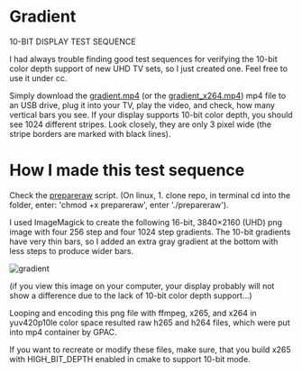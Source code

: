 # Gradient
10-BIT DISPLAY TEST SEQUENCE

I had always trouble finding good test sequences for verifying the 10-bit color depth support of new UHD TV sets, so I just created one. Feel free to use it under cc.

Simply download the [gradient.mp4](https://github.com/jursonovicst/gradient/blob/master/gradient.mp4?raw=true "with h265 codec") (or the [gradient_x264.mp4](https://github.com/jursonovicst/gradient/blob/master/gradient_x264.mp4?raw=true "with h264 codec")) mp4 file to an USB drive, plug it into your TV, play the video, and check, how many vertical bars you see. If your display supports 10-bit color depth, you should see 1024 different stripes. Look closely, they are only 3 pixel wide (the stripe borders are marked with black lines).


# How I made this test sequence

Check the [prepareraw](https://github.com/jursonovicst/gradient/blob/master/prepareraw) script. (On linux, 1. clone repo, in terminal cd into the folder, enter: 'chmod +x prepareraw', enter './prepareraw').

I used ImageMagick to create the following 16-bit, 3840×2160 (UHD) png image with four 256 step and four 1024 step gradients. The 10-bit gradients have very thin bars, so I added an extra gray gradient at the bottom with less steps to produce wider bars.

![gradient](https://raw.githubusercontent.com/jursonovicst/gradient/master/gradient.png)

(if you view this image on your computer, your display probably will not show a difference due to the lack of 10-bit color depth support...)

Looping and encoding this png file with ffmpeg, x265, and x264 in yuv420p10le color space resulted raw h265 and h264 files, which were put into mp4 container by GPAC.

If you want to recreate or modify these files, make sure, that you build x265 with HIGH_BIT_DEPTH enabled in cmake to support  10-bit mode.
